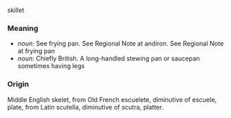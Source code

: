 skillet
### Meaning
+ _noun_: See frying pan. See Regional Note at andiron. See Regional Note at frying pan
+ _noun_: Chiefly British. A long-handled stewing pan or saucepan sometimes having legs

### Origin

Middle English skelet, from Old French escuelete, diminutive of escuele, plate, from Latin scutella, diminutive of scutra, platter.
